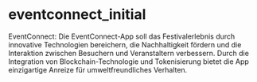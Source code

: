 # eventconnect_initial

EventConnect: Die EventConnect-App soll das Festivalerlebnis durch innovative Technologien bereichern, die Nachhaltigkeit fördern und die Interaktion zwischen Besuchern und Veranstaltern verbessern. Durch die Integration von Blockchain-Technologie und Tokenisierung bietet die App einzigartige Anreize für umweltfreundliches Verhalten.
